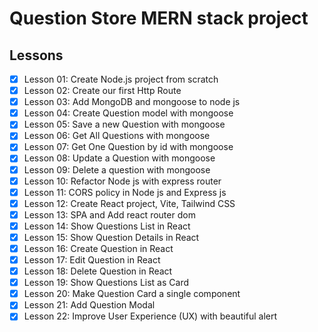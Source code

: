 # Question Store MERN stack project

## Lessons

-   [x] Lesson 01: Create Node.js project from scratch
-   [x] Lesson 02: Create our first Http Route
-   [x] Lesson 03: Add MongoDB and mongoose to node js
-   [x] Lesson 04: Create Question model with mongoose
-   [x] Lesson 05: Save a new Question with mongoose
-   [x] Lesson 06: Get All Questions with mongoose
-   [x] Lesson 07: Get One Question by id with mongoose
-   [x] Lesson 08: Update a Question with mongoose
-   [x] Lesson 09: Delete a question with mongoose
-   [x] Lesson 10: Refactor Node js with express router
-   [x] Lesson 11: CORS policy in Node js and Express js
-   [x] Lesson 12: Create React project, Vite, Tailwind CSS
-   [x] Lesson 13: SPA and Add react router dom
-   [x] Lesson 14: Show Questions List in React
-   [x] Lesson 15: Show Question Details in React
-   [x] Lesson 16: Create Question in React
-   [x] Lesson 17: Edit Question in React
-   [x] Lesson 18: Delete Question in React
-   [x] Lesson 19: Show Questions List as Card
-   [x] Lesson 20: Make Question Card a single component
-   [x] Lesson 21: Add Question Modal
-   [x] Lesson 22: Improve User Experience (UX) with beautiful alert
